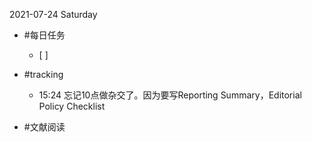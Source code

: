 2021-07-24 Saturday

- #每日任务 
  - [ ] 

- #tracking
  - 15:24 忘记10点做杂交了。因为要写Reporting Summary，Editorial Policy Checklist

- #文献阅读





